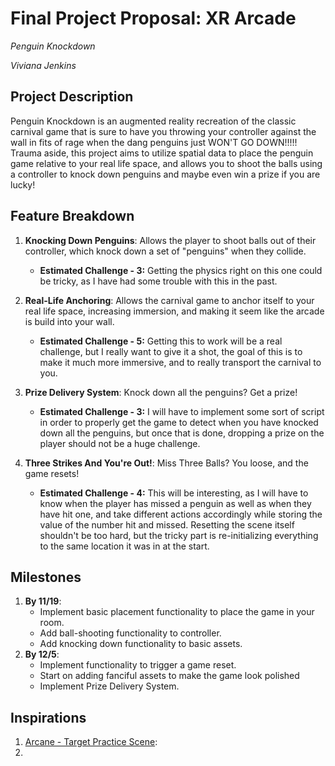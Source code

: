 # Final Project Proposal: XR Arcade

*Penguin Knockdown*

*Viviana Jenkins*

## Project Description

Penguin Knockdown is an augmented reality recreation of the classic carnival game that is sure to have you throwing your controller against the wall in fits of rage when the dang penguins just WON'T GO DOWN!!!!! Trauma aside, this project aims to utilize spatial data to place the penguin game relative to your real life space, and allows you to shoot the balls using a controller to knock down penguins and maybe even win a prize if you are lucky!

## Feature Breakdown

1. **Knocking Down Penguins**: Allows the player to shoot balls out of their controller, which knock down a set of "penguins" when they collide.
   - **Estimated Challenge - 3:** Getting the physics right on this one could be tricky, as I have had some trouble with this in the past.
2. **Real-Life Anchoring**: Allows the carnival game to anchor itself to your real life space, increasing immersion, and making it seem like the arcade is build into your wall.

   - **Estimated Challenge - 5:** Getting this to work will be a real challenge, but I really want to give it a shot, the goal of this is to make it much more immersive, and to really transport the carnival to you.
3. **Prize Delivery System**: Knock down all the penguins? Get a prize!

   - **Estimated Challenge - 3:** I will have to implement some sort of script in order to properly get the game to detect when you have knocked down all the penguins, but once that is done, dropping a prize on the player should not be a huge challenge.
4. **Three Strikes And You're Out!**: Miss Three Balls? You loose, and the game resets!

   - **Estimated Challenge - 4:** This will be interesting, as I will have to know when the player has missed a penguin as well as when they have hit one, and take different actions accordingly while storing the value of the number hit and missed. Resetting the scene itself shouldn't be too hard, but the tricky part is re-initializing everything to the same location it was in at the start.

## Milestones

1. **By 11/19**:
   - Implement basic placement functionality to place the game in your room.
   - Add ball-shooting functionality to controller.
   - Add knocking down functionality to basic assets.
2. **By 12/5**:
   - Implement functionality to trigger a game reset.
   - Start on adding fanciful assets to make the game look polished
   - Implement Prize Delivery System.

## Inspirations

1. [Arcane - Target Practice Scene](https://youtu.be/-X0gU5-3HYo?si=O_tq56og8oZzpJBQ&t=54):
2. 